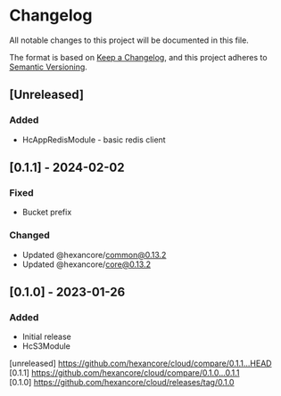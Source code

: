 # Changelog
All notable changes to this project will be documented in this file.

The format is based on [Keep a Changelog](https://keepachangelog.com/en/1.0.0/),
and this project adheres to [Semantic Versioning](https://semver.org/spec/v2.0.0.html).

## [Unreleased]

### Added

- HcAppRedisModule - basic redis client 

## [0.1.1] - 2024-02-02

### Fixed

- Bucket prefix
 
### Changed

- Updated @hexancore/common@0.13.2
- Updated @hexancore/core@0.13.2

## [0.1.0] - 2023-01-26

### Added

- Initial release
- HcS3Module

[unreleased] https://github.com/hexancore/cloud/compare/0.1.1...HEAD   
[0.1.1] https://github.com/hexancore/cloud/compare/0.1.0...0.1.1   
[0.1.0] https://github.com/hexancore/cloud/releases/tag/0.1.0  
